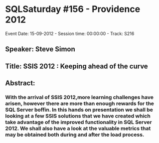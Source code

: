 # SQLSaturday #156 - Providence 2012
Event Date: 15-09-2012 - Session time: 00:00:00 - Track: S216
## Speaker: Steve Simon
## Title: SSIS 2012 : Keeping ahead of the curve
## Abstract:
### With the arrival of SSIS 2012,more learning challenges have arisen, however there are more than enough rewards for the SQL Server boffin. In this hands on presentation we shall be looking at a few SSIS solutions that we have created which take advantage of the improved functionality in SQL Server 2012. We shall also have a look at the valuable metrics that may be obtained both during and after the load process.

